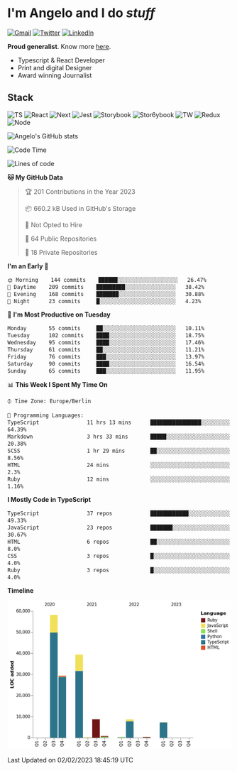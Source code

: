 # I'm Angelo and I do _stuff_

[![Gmail](https://img.shields.io/badge/Gmail-D14836?style=for-the-badge&logo=gmail&logoColor=white)](mailto:oiangelodias@gmail.com)
[![Twitter](https://img.shields.io/badge/Twitter-1DA1F2?style=for-the-badge&logo=twitter&logoColor=white)](https://www.twitter.com/oicronofobico)
[![LinkedIn](https://img.shields.io/badge/LinkedIn-0077B5?style=for-the-badge&logo=linkedin&logoColor=white)](https://www.linkedin.com/in/angelod1as/)

**Proud generalist**. Know more [here](http://www.angelodias.com.br/).

- Typescript & React Developer
- Print and digital Designer
- Award winning Journalist

## Stack

![TS](https://img.shields.io/badge/TypeScript-007ACC?style=for-the-badge&logo=typescript&logoColor=white)
![React](https://img.shields.io/badge/React-20232A?style=for-the-badge&logo=react&logoColor=61DAFB)
![Next](https://img.shields.io/badge/next.js-000000?style=for-the-badge&logo=nextdotjs&logoColor=white)
![Jest](https://img.shields.io/badge/Jest-C21325?style=for-the-badge&logo=jest&logoColor=white)
![Storybook](https://img.shields.io/badge/storybook-FF4785?style=for-the-badge&logo=storybook&logoColor=white)
![Stor6ybook](https://img.shields.io/badge/Figma-F24E1E?style=for-the-badge&logo=figma&logoColor=white)
![TW](https://img.shields.io/badge/Tailwind_CSS-38B2AC?style=for-the-badge&logo=tailwind-css&logoColor=white)
![Redux](https://img.shields.io/badge/Redux-593D88?style=for-the-badge&logo=redux&logoColor=white)
![Node](https://img.shields.io/badge/Node.js-339933?style=for-the-badge&logo=nodedotjs&logoColor=white)

![Angelo's GitHub stats](https://github-readme-stats.vercel.app/api?username=angelod1as&show_icons=true&theme=dark)

<!--START_SECTION:waka-->
![Code Time](http://img.shields.io/badge/Code%20Time-2%2C427%20hrs%2023%20mins-blue)

![Lines of code](https://img.shields.io/badge/From%20Hello%20World%20I%27ve%20Written-153%20Thousand%20lines%20of%20code-blue)

**🐱 My GitHub Data** 

> 🏆 201 Contributions in the Year 2023
 > 
> 📦 660.2 kB Used in GitHub's Storage 
 > 
> 🚫 Not Opted to Hire
 > 
> 📜 64 Public Repositories 
 > 
> 🔑 18 Private Repositories  
 > 
**I'm an Early 🐤** 

```text
🌞 Morning    144 commits    ██████░░░░░░░░░░░░░░░░░░░   26.47% 
🌆 Daytime    209 commits    █████████░░░░░░░░░░░░░░░░   38.42% 
🌃 Evening    168 commits    ███████░░░░░░░░░░░░░░░░░░   30.88% 
🌙 Night      23 commits     █░░░░░░░░░░░░░░░░░░░░░░░░   4.23%

```
📅 **I'm Most Productive on Tuesday** 

```text
Monday       55 commits     ██░░░░░░░░░░░░░░░░░░░░░░░   10.11% 
Tuesday      102 commits    ████░░░░░░░░░░░░░░░░░░░░░   18.75% 
Wednesday    95 commits     ████░░░░░░░░░░░░░░░░░░░░░   17.46% 
Thursday     61 commits     ██░░░░░░░░░░░░░░░░░░░░░░░   11.21% 
Friday       76 commits     ███░░░░░░░░░░░░░░░░░░░░░░   13.97% 
Saturday     90 commits     ████░░░░░░░░░░░░░░░░░░░░░   16.54% 
Sunday       65 commits     ███░░░░░░░░░░░░░░░░░░░░░░   11.95%

```


📊 **This Week I Spent My Time On** 

```text
⌚︎ Time Zone: Europe/Berlin

💬 Programming Languages: 
TypeScript               11 hrs 13 mins      ████████████████░░░░░░░░░   64.39% 
Markdown                 3 hrs 33 mins       █████░░░░░░░░░░░░░░░░░░░░   20.38% 
SCSS                     1 hr 29 mins        ██░░░░░░░░░░░░░░░░░░░░░░░   8.56% 
HTML                     24 mins             ░░░░░░░░░░░░░░░░░░░░░░░░░   2.3% 
Ruby                     12 mins             ░░░░░░░░░░░░░░░░░░░░░░░░░   1.16%

```

**I Mostly Code in TypeScript** 

```text
TypeScript               37 repos            ████████████░░░░░░░░░░░░░   49.33% 
JavaScript               23 repos            ███████░░░░░░░░░░░░░░░░░░   30.67% 
HTML                     6 repos             ██░░░░░░░░░░░░░░░░░░░░░░░   8.0% 
CSS                      3 repos             █░░░░░░░░░░░░░░░░░░░░░░░░   4.0% 
Ruby                     3 repos             █░░░░░░░░░░░░░░░░░░░░░░░░   4.0%

```


**Timeline**

![Chart not found](https://raw.githubusercontent.com/angelod1as/angelod1as/main/charts/bar_graph.png) 


 Last Updated on 02/02/2023 18:45:19 UTC
<!--END_SECTION:waka-->
